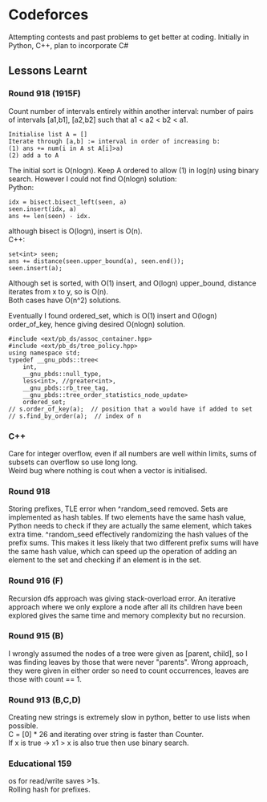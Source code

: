# Codeforces
Attempting contests and past problems to get better at coding. Initially in Python, C++, plan to incorporate C#

## Lessons Learnt 

### Round 918 (1915F)  
Count number of intervals entirely within another interval: number of pairs of intervals [a1,b1], [a2,b2] such that a1 < a2 < b2 < a1. 
```
Initialise list A = []  
Iterate through [a,b] := interval in order of increasing b:  
(1) ans += num(i in A st A[i]>a)  
(2) add a to A   
``` 
The initial sort is O(nlogn). Keep A ordered to allow (1) in log(n) using binary search.  However I could not find O(nlogn) solution:  
Python: 
```
idx = bisect.bisect_left(seen, a)  
seen.insert(idx, a)  
ans += len(seen) - idx.
```
although bisect is O(logn), insert is O(n).  
C++: 
```
set<int> seen;  
ans += distance(seen.upper_bound(a), seen.end());  
seen.insert(a);
```
Although set is sorted, with O(1) insert, and O(logn) upper_bound, distance iterates from x to y, so is O(n).  
Both cases have O(n^2) solutions.  

Eventually I found ordered_set, which is O(1) insert and O(logn) order_of_key, hence giving desired O(nlogn) solution.
```
#include <ext/pb_ds/assoc_container.hpp>  
#include <ext/pb_ds/tree_policy.hpp>  
using namespace std;  
typedef __gnu_pbds::tree<  
    int,  
    __gnu_pbds::null_type,  
    less<int>, //greater<int>,  
    __gnu_pbds::rb_tree_tag,  
    __gnu_pbds::tree_order_statistics_node_update>  
    ordered_set;  
// s.order_of_key(a);  // position that a would have if added to set 
// s.find_by_order(a);  // index of n 
```
  

### C++
Care for integer overflow, even if all numbers are well within limits, sums of subsets can overflow so use long long.  
Weird bug where nothing is cout when a vector is initialised.  

### Round 918
Storing prefixes, TLE error when ^random_seed removed. Sets are implemented as hash tables. If two elements have the same hash value, Python needs to check if they are actually the same element, which takes extra time. ^random_seed effectively randomizing the hash values of the prefix sums. This makes it less likely that two different prefix sums will have the same hash value, which can speed up the operation of adding an element to the set and checking if an element is in the set.

### Round 916 (F)
Recursion dfs approach was giving stack-overload error. An iterative approach where we only explore a node after all its children have been explored gives the same time and memory complexity but no recursion.  

### Round 915 (B) 
I wrongly assumed the nodes of a tree were given as [parent, child], so I was finding leaves by those that were never "parents". Wrong approach, they were given in either order so need to count occurrences, leaves are those with count == 1.  

### Round 913 (B,C,D)
Creating new strings is extremely slow in python, better to use lists when possible.  
C = [0] * 26 and iterating over string is faster than Counter.  
If x is true -> x1 > x is also true then use binary search.  

### Educational 159 
os for read/write saves >1s.  
Rolling hash for prefixes.  


